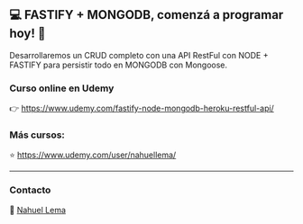 ## 💻 FASTIFY + MONGODB, comenzá a programar hoy! 👊
Desarrollaremos un CRUD completo con una API RestFul con NODE + FASTIFY para persistir todo en MONGODB con Mongoose.

### Curso online en Udemy

👉 https://www.udemy.com/fastify-node-mongodb-heroku-restful-api/

### Más cursos:

⭐ https://www.udemy.com/user/nahuellema/

---

### Contacto

👋 [Nahuel Lema](https://www.linkedin.com/in/nahuellema/)

